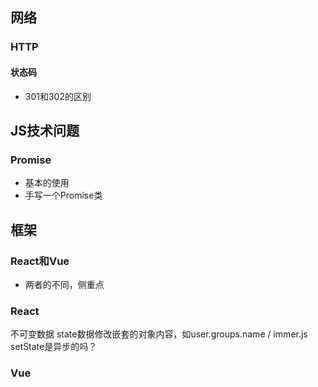 ## 网络
### HTTP
#### 状态码
- 301和302的区别
## JS技术问题
### Promise
- 基本的使用
- 手写一个Promise类
## 框架
### React和Vue
- 两者的不同，侧重点
### React
不可变数据
state数据修改嵌套的对象内容，如user.groups.name / immer.js
setState是异步的吗？
### Vue